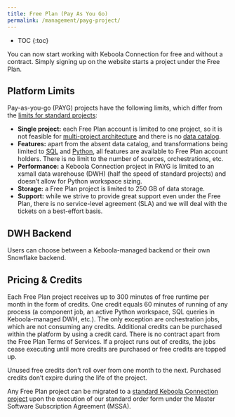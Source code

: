 ```yaml
---
title: Free Plan (Pay As You Go)
permalink: /management/payg-project/
---
```


* TOC
{:toc}

You can now start working with Keboola Connection for free and without a contract. 
Simply signing up on the website starts a project under the Free Plan.

## Platform Limits
Pay-as-you-go (PAYG) projects have the following limits, which differ from the [limits for standard projects](/management/project/limits/):

- **Single project:** each Free Plan account is limited to one project, so it is not feasible for [multi-project architecture](/catalog/multi-project/) and there is no [data catalog](/catalog/).
- **Features:** apart from the absent data catalog, and transformations being limited to [SQL](/transformations/snowflake-plain/) and [Python](/transformations/python-plain/), all features are available to Free Plan account holders. There is no limit to the number of sources, orchestrations, etc.
- **Performance:** a Keboola Connection project in PAYG is limited to an xsmall data warehouse (DWH) (half the speed of standard projects) and doesn’t allow for Python workspace sizing.
- **Storage:** a Free Plan project is limited to 250 GB of data storage.
- **Support:** while we strive to provide great support even under the Free Plan, there is no service-level agreement (SLA) and we will deal with the tickets on a best-effort basis. 

## DWH Backend
Users can choose between a Keboola-managed backend or their own Snowflake backend.

## Pricing & Credits
Each Free Plan project receives up to 300 minutes of free runtime per month in the form of credits. One credit 
equals 60 minutes of running of any process (a component job, an active Python workspace, SQL queries 
in Keboola-managed DWH, etc.). The only exception are orchestration jobs, which are not consuming any credits. 
Additional credits can be purchased within the platform by using a credit card. There is no contract apart 
from the Free Plan Terms of Services. If a project runs out of credits, the jobs cease executing until more credits 
are purchased or free credits are topped up.

Unused free credits don’t roll over from one month to the next. Purchased credits don’t expire during the life of the project.

Any Free Plan project can be migrated to a [standard Keboola Connection project](/management/project/) 
upon the execution of our standard order form under the Master Software Subscription Agreement (MSSA).
